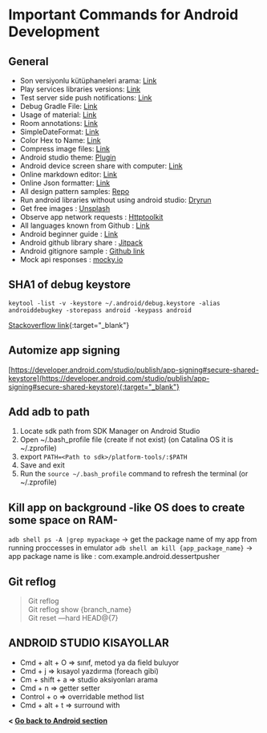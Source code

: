 # Important Commands for Android Development

## General

- Son versiyonlu kütüphaneleri arama: [Link](https://androidreposearch.netlify.com)
- Play services libraries versions: [Link](https://developers.google.com/android/guides/releases)
- Test server side push notifications: [Link](https://github.com/onmyway133/PushNotifications)
- Debug Gradle File: [Link](https://docs.gradle.org/current/userguide/img/remote-debug-gradle.gif)
- Usage of material: [Link](https://medium.com/mindorks/upgrading-to-material-components-ebc21ac4e95a)
- Room annotations: [Link](https://developer.android.com/reference/androidx/room/package-summary#annotations)
- SimpleDateFormat: [Link](https://developer.android.com/reference/java/text/SimpleDateFormat)
- Color Hex to Name: [Link](https://www.color-blindness.com/color-name-hue/) 
- Compress image files: [Link](https://tinypng.com)
- Android studio theme: [Plugin](https://plugins.jetbrains.com/plugin/8006-material-theme-ui)
- Android device screen share with computer: [Link](www.vysor.io)
- Online markdown editor: [Link](https://dillinger.io)
- Online Json formatter: [Link](https://jsonformatter.curiousconcept.com)
- All design pattern samples: [Repo](https://github.com/iluwatar/java-design-patterns)
- Run android libraries without using android studio: [Dryrun](https://github.com/cesarferreira/dryrun)
- Get free images : [Unsplash](unsplash.com)
- Observe app network requests : [Httptoolkit](https://httptoolkit.tech)
- All languages known from Github : [Link](https://github.com/github/linguist/blob/master/lib/linguist/languages.yml)
- Android beginner guide : [Link](https://developers.google.com/android/for-all/vocab-words)
- Android github library share : [Jitpack](https://jitpack.io)
- Android gitignore sample : [Github link](https://github.com/github/gitignore)
- Mock api responses : [mocky.io](https://designer.mocky.io)

## SHA1 of debug keystore

``keytool -list -v -keystore ~/.android/debug.keystore -alias androiddebugkey -storepass android -keypass android``

[Stackoverflow link](https://stackoverflow.com/questions/15727912/sha-1-fingerprint-of-keystore-certificate){:target="_blank"}

## Automize app signing

[https://developer.android.com/studio/publish/app-signing#secure-shared-keystore](https://developer.android.com/studio/publish/app-signing#secure-shared-keystore){:target="_blank"}

## Add adb to path

1. Locate sdk path from SDK Manager on Android Studio
2. Open ~/.bash_profile file (create if not exist) (on Catalina OS it is ~/.zprofile)
3. export `PATH=<Path to sdk>/platform-tools/:$PATH`
4. Save and exit
5. Run the `source ~/.bash_profile` command to refresh the terminal (or ~/.zprofile)
  
## Kill app on background -like OS does to create some space on RAM-

`adb shell ps -A |grep mypackage` -> get the package name of my app from running proccesses in emulator
`adb shell am kill {app_package_name}` -> app package name is like : com.example.android.dessertpusher

## Git reflog

> Git reflog  
> Git reflog show {branch_name}  
> Git reset —hard HEAD@{7}

## ANDROID STUDIO KISAYOLLAR

- Cmd + alt + O => sınıf, metod ya da field buluyor
- Cmd + j => kısayol yazdırma (foreach gibi)
- Cm + shift + a => studio aksiyonları arama
- Cmd + n => getter setter
- Control + o => overridable method list
- Cmd + alt + t => surround with

**< [Go back to Android section](../android)**
